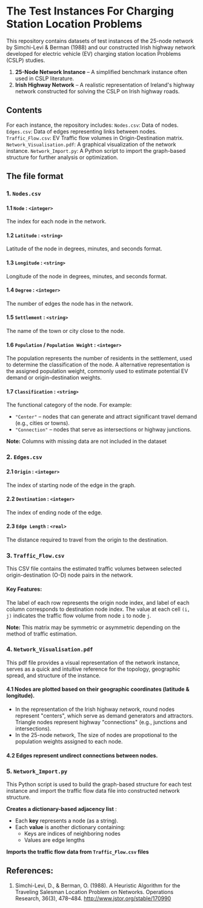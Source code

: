 # The Test Instances For Charging Station Location Problems

This repository contains datasets of test instances of the 25-node network by Simchi-Levi & Berman (1988) and our constructed Irish highway network developed for electric vehicle (EV) charging station location Problems (CSLP) studies.

1. **25-Node Network Instance** – A simplified benchmark instance often used in CSLP literature.
2. **Irish Highway Network** – A realistic representation of Ireland's highway network constructed for solving the CSLP on Irish highway roads.

## Contents

For each instance, the repository includes:
  `Nodes.csv`: Data of nodes.
  `Edges.csv`: Data of edges representing links between nodes.
  `Traffic_Flow.csv`: EV Traffic flow volumes in Origin-Destination matrix.
  `Network_Visualisation.pdf`: A graphical visualization of the network instance.
  `Network_Import.py`: A Python script to import the graph-based structure for further analysis or optimization.

## The file format

### 1. `Nodes.csv`
#### 1.1 `Node` : `<integer>` 
The index for each node in the network.
#### 1.2 `Latitude` : `<string>`  
Latitude of the node in degrees, minutes, and seconds format.
#### 1.3 `Longitude` : `<string>`
Longitude of the node in degrees, minutes, and seconds format.
#### 1.4 `Degree` : `<integer>`
The number of edges the node has in the network.
#### 1.5 `Settlement` : `<string>`  
The name of the town or city close to the node.
#### 1.6 `Population` / `Population Weight` : `<integer>` 
The population represents the number of residents in the settlement, used to determine the classification of the node.
A alternative representation is the assigned population weight, commonly used to estimate potential EV demand or origin-destination weights.
#### 1.7 `Classification` : `<string>`  
The functional category of the node. For example:
- `"Center"` – nodes that can generate and attract significant travel demand (e.g., cities or towns).  
- `"Connection"` – nodes that serve as intersections or highway junctions.
    
**Note:** Columns with missing data are not included in the dataset

   
### 2. `Edges.csv`

#### 2.1 `Origin` : `<integer>`
The index of starting node of the edge in the graph.
#### 2.2 `Destination` : `<integer>`
The index of ending node of the edge.
#### 2.3 `Edge Length` : `<real>`
The distance required to travel from the origin to the destination.

### 3. `Traffic_Flow.csv`

This CSV file contains the estimated traffic volumes between selected origin-destination (O-D) node pairs in the network.

#### Key Features:
The label of each row represents the origin node index, and label of each column corresponds to destination node index. The value at each cell `(i, j)` indicates the traffic flow volume from node `i` to node `j`.

**Note:** This matrix may be symmetric or asymmetric depending on the method of traffic estimation.

### 4. `Network_Visualisation.pdf`

This pdf file provides a visual representation of the network instance, serves as a quick and intuitive reference for the topology, geographic spread, and structure of the instance.

#### 4.1  Nodes are plotted based on their geographic coordinates (latitude & longitude).
- In the representation of the Irish highway network, round nodes represent "centers", which serve as demand generators and attractors. Triangle nodes represent highway "connections" (e.g., junctions and intersections).
- In the 25-node network, The size of nodes are propotional to the population weights assigned to each node.
#### 4.2  Edges represent undirect connections between nodes.


### 5. `Network_Import.py`

This Python script is used to build the graph-based structure for each test instance and import the traffic flow data file into constructed network structure.

**Creates a dictionary-based adjacency list** :
- Each **key** represents a node (as a string).
- Each **value** is another dictionary containing:
  - Keys are indices of neighboring nodes
  - Values are edge lengths

**Imports the traffic flow data from `Traffic_Flow.csv` files**


## References:
1. Simchi-Levi, D., & Berman, O. (1988). A Heuristic Algorithm for the Traveling Salesman Location Problem on Networks. Operations Research, 36(3), 478–484. http://www.jstor.org/stable/170990
